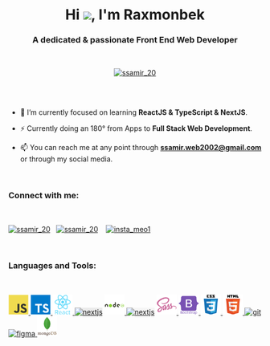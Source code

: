 <h1 align="center">Hi <img src="https://media.giphy.com/media/hvRJCLFzcasrR4ia7z/giphy.gif" width="35">, I'm Raxmonbek</h1>

<h3 align="center">A dedicated & passionate Front End Web Developer</h3>
<br>
<p align="center"> <a href="https://twitter.com/ssamir_20" target="_blank"><img src="https://img.shields.io/twitter/follow/ssamir_20?logo=twitter&style=for-the-badge" alt="ssamir_20" /></a> </p>
<br>

<br>

- 🔭 I’m currently focused on learning **ReactJS & TypeScript & NextJS**.

- ⚡ Currently doing an 180° from Apps to **Full Stack Web Development**.

- 📫 You can reach me at any point through **ssamir.web2002@gmail.com** or through my social media.


<br>

<h3 align="left">Connect with me:</h3>
<br>
<p align="left">
<a title='LinkedIn Profile' href="https://www.linkedin.com/in/rahmonqul-sulaymonov-4a500b235/" target="_blank"><img align="center" src="https://img.shields.io/badge/LinkedIn-%230077B5.svg?logo=linkedin&logoColor=white" alt="ssamir_20"height="29.5" width="100" /></a>&nbsp;
&nbsp;<a title='Twitter Profile' href="https://twitter.com/ssamir_20" target="_blank"><img align="center" src="https://img.shields.io/badge/Twitter-%231DA1F2.svg?logo=Twitter&logoColor=white" alt="ssamir_20" height="29.5" width="100" /></a>&nbsp;
&nbsp;
<a href="https://instagram.com/insta_meo1" target="blank"><img align="center" src="https://raw.githubusercontent.com/rahuldkjain/github-profile-readme-generator/master/src/images/icons/Social/instagram.svg" alt="insta_meo1" height="30" width="40" /></a>

</p>

<br>


<h3 align="left">Languages and Tools:</h3>
<br>
<p align="left"> <a href="https://developer.mozilla.org/en-US/docs/Web/JavaScript" target="_blank"> <img src="https://raw.githubusercontent.com/devicons/devicon/master/icons/javascript/javascript-original.svg" alt="javascript" width="40" height="40"/>
<a href="https://www.typescriptlang.org/" target="_blank" rel="noreferrer"> <img src="https://raw.githubusercontent.com/devicons/devicon/master/icons/typescript/typescript-original.svg" alt="typescript" width="40" height="40"/>
 <a bgColor="#fff" href="https://reactjs.org/" target="_blank"> <img src="https://raw.githubusercontent.com/devicons/devicon/master/icons/react/react-original-wordmark.svg" alt="react" width="40" height="40"/> </a>
 <a href="https://nextjs.org/" target="_blank"> <img style="background: #ebebeb" src="https://cdn.worldvectorlogo.com/logos/nextjs-2.svg" alt="nextjs" width="40" height="41"/></a>
</a><a href="https://nodejs.org" target="_blank"> <img src="https://raw.githubusercontent.com/devicons/devicon/master/icons/nodejs/nodejs-original-wordmark.svg" alt="nodejs" width="40" height="40"/> </a>
 <a href="https://styled-components.com/" target="_blank"> <img style="background: #f5f5f5" src="https://cdn.worldvectorlogo.com/logos/styled-components-1.svg" alt="nextjs" width="40" height="41"/></a>
 <a href="https://sass-lang.com" target="_blank"> <img src="https://raw.githubusercontent.com/devicons/devicon/master/icons/sass/sass-original.svg" alt="sass" width="40" height="40"/> </a> 
<a href="https://getbootstrap.com" target="_blank"> <img src="https://raw.githubusercontent.com/devicons/devicon/master/icons/bootstrap/bootstrap-plain-wordmark.svg" alt="bootstrap" width="40" height="38"/> </a> 
<a href="https://www.w3schools.com/css/" target="_blank"> <img src="https://raw.githubusercontent.com/devicons/devicon/master/icons/css3/css3-original-wordmark.svg" alt="css3" width="40" height="40"/> </a> <a href="https://www.w3.org/html/" target="_blank"> <img src="https://raw.githubusercontent.com/devicons/devicon/master/icons/html5/html5-original-wordmark.svg" alt="html5" width="40" height="40"/> </a><a href="https://git-scm.com/" target="_blank"> <img src="https://www.vectorlogo.zone/logos/git-scm/git-scm-icon.svg" alt="git" width="40" height="40"/> </a>
<a href="https://www.figma.com/" target="_blank"> <img src="https://www.vectorlogo.zone/logos/figma/figma-icon.svg" alt="figma" width="40" height="40"/> </a>
<a href="https://www.mongodb.com/" target="_blank"> <img src="https://raw.githubusercontent.com/devicons/devicon/master/icons/mongodb/mongodb-original-wordmark.svg" alt="mongodb" width="40" height="40"/> </a>


  <br>

